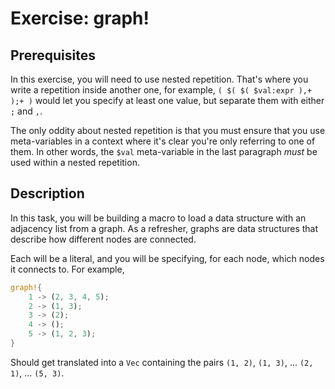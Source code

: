 # Exercise: graph!

## Prerequisites

In this exercise, you will need to use nested repetition. That's where you write a repetition inside another one, for example, `( $( $( $val:expr ),+ );+ )` would let you specify at least one value, but separate them with either `;` and `,`.

The only oddity about nested repetition is that you must ensure that you use meta-variables in a context where it's clear you're only referring to one of them. In other words, the `$val` meta-variable in the last paragraph *must* be used within a nested repetition.

## Description

In this task, you will be building a macro to load a data structure with an adjacency list from a graph. As a refresher, graphs are data structures that describe how different nodes are connected.

Each will be a literal, and you will be specifying, for each node, which nodes it connects to. For example,

```rust
graph!{
    1 -> (2, 3, 4, 5);
    2 -> (1, 3);
    3 -> (2);
    4 -> ();
    5 -> (1, 2, 3);
}
```

Should get translated into a `Vec` containing the pairs `(1, 2)`, `(1, 3)`, ... `(2, 1)`, ... `(5, 3)`.
